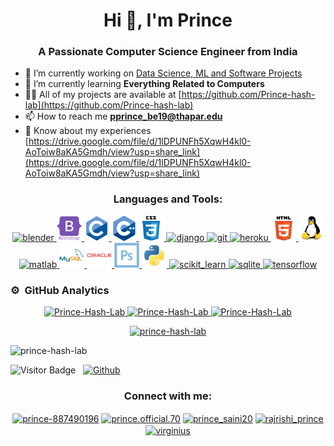 <h1 align="center">Hi 👋, I'm Prince</h1>
<h3 align="center">A Passionate Computer Science Engineer from India</h3>

- 🔭 I’m currently working on [Data Science, ML  and Software Projects](https://github.com/Prince-hash-lab)
- 🌱 I’m currently learning **Everything Related to Computers**
- 👨‍💻 All of my projects are available at [https://github.com/Prince-hash-lab](https://github.com/Prince-hash-lab)
- 📫 How to reach me **pprince_be19@thapar.edu**
- 📄 Know about my experiences [https://drive.google.com/file/d/1lDPUNFh5XqwH4kl0-AoToiw8aKA5Gmdh/view?usp=share_link](https://drive.google.com/file/d/1lDPUNFh5XqwH4kl0-AoToiw8aKA5Gmdh/view?usp=share_link)

<h3 align="center">Languages and Tools:</h3>
<p align="center"> <a href="https://www.blender.org/" target="_blank" rel="noreferrer"> <img src="https://download.blender.org/branding/community/blender_community_badge_white.svg" alt="blender" width="40" height="40"/> </a> <a href="https://getbootstrap.com" target="_blank" rel="noreferrer"> <img src="https://raw.githubusercontent.com/devicons/devicon/master/icons/bootstrap/bootstrap-plain-wordmark.svg" alt="bootstrap" width="40" height="40"/> </a> <a href="https://www.cprogramming.com/" target="_blank" rel="noreferrer"> <img src="https://raw.githubusercontent.com/devicons/devicon/master/icons/c/c-original.svg" alt="c" width="40" height="40"/> </a> <a href="https://www.w3schools.com/cpp/" target="_blank" rel="noreferrer"> <img src="https://raw.githubusercontent.com/devicons/devicon/master/icons/cplusplus/cplusplus-original.svg" alt="cplusplus" width="40" height="40"/> </a> <a href="https://www.w3schools.com/css/" target="_blank" rel="noreferrer"> <img src="https://raw.githubusercontent.com/devicons/devicon/master/icons/css3/css3-original-wordmark.svg" alt="css3" width="40" height="40"/> </a> <a href="https://www.djangoproject.com/" target="_blank" rel="noreferrer"> <img src="https://cdn.worldvectorlogo.com/logos/django.svg" alt="django" width="40" height="40"/> </a> <a href="https://git-scm.com/" target="_blank" rel="noreferrer"> <img src="https://www.vectorlogo.zone/logos/git-scm/git-scm-icon.svg" alt="git" width="40" height="40"/> </a> <a href="https://heroku.com" target="_blank" rel="noreferrer"> <img src="https://www.vectorlogo.zone/logos/heroku/heroku-icon.svg" alt="heroku" width="40" height="40"/> </a> <a href="https://www.w3.org/html/" target="_blank" rel="noreferrer"> <img src="https://raw.githubusercontent.com/devicons/devicon/master/icons/html5/html5-original-wordmark.svg" alt="html5" width="40" height="40"/> </a> <a href="https://www.linux.org/" target="_blank" rel="noreferrer"> <img src="https://raw.githubusercontent.com/devicons/devicon/master/icons/linux/linux-original.svg" alt="linux" width="40" height="40"/> </a> <a href="https://www.mathworks.com/" target="_blank" rel="noreferrer"> <img src="https://upload.wikimedia.org/wikipedia/commons/2/21/Matlab_Logo.png" alt="matlab" width="40" height="40"/> </a> <a href="https://www.mysql.com/" target="_blank" rel="noreferrer"> <img src="https://raw.githubusercontent.com/devicons/devicon/master/icons/mysql/mysql-original-wordmark.svg" alt="mysql" width="40" height="40"/> </a> <a href="https://www.oracle.com/" target="_blank" rel="noreferrer"> <img src="https://raw.githubusercontent.com/devicons/devicon/master/icons/oracle/oracle-original.svg" alt="oracle" width="40" height="40"/> </a> <a href="https://www.photoshop.com/en" target="_blank" rel="noreferrer"> <img src="https://raw.githubusercontent.com/devicons/devicon/master/icons/photoshop/photoshop-line.svg" alt="photoshop" width="40" height="40"/> </a> <a href="https://www.python.org" target="_blank" rel="noreferrer"> <img src="https://raw.githubusercontent.com/devicons/devicon/master/icons/python/python-original.svg" alt="python" width="40" height="40"/> </a> <a href="https://scikit-learn.org/" target="_blank" rel="noreferrer"> <img src="https://upload.wikimedia.org/wikipedia/commons/0/05/Scikit_learn_logo_small.svg" alt="scikit_learn" width="40" height="40"/> </a> <a href="https://www.sqlite.org/" target="_blank" rel="noreferrer"> <img src="https://www.vectorlogo.zone/logos/sqlite/sqlite-icon.svg" alt="sqlite" width="40" height="40"/> </a> <a href="https://www.tensorflow.org" target="_blank" rel="noreferrer"> <img src="https://www.vectorlogo.zone/logos/tensorflow/tensorflow-icon.svg" alt="tensorflow" width="40" height="40"/> </a> </p>

### ⚙️ &nbsp;GitHub Analytics
<a href="https://github.com/Prince-Hash-Lab">
<p align="center">
<img src="https://github-readme-stats.vercel.app/api?username=Prince-Hash-Lab&show_icons=true&theme=dark" alt="Prince-Hash-Lab" style="width:33%;"/>
<img src="https://github-readme-stats.vercel.app/api/top-langs/?username=Prince-Hash-Lab&theme=dark&hide=TeX&layout=compact" alt="Prince-Hash-Lab" style="width:33%;"/>
  <img src="https://github-readme-streak-stats.herokuapp.com/?user=Prince-Hash-Lab&layout=compact&theme=dark" alt="Prince-Hash-Lab" style="width:33%;"/>
</p>
</a>


<p align="center"> <a href="https://github.com/ryo-ma/github-profile-trophy"><img src="https://github-profile-trophy.vercel.app/?username=prince-hash-lab" alt="prince-hash-lab" /></a> </p>
<!-- 
<h3 align="center">Connect with me:</h3>
<p align="center">
<a href="https://linkedin.com/in/prince-887490196" target="blank"><img align="center" src="https://raw.githubusercontent.com/rahuldkjain/github-profile-readme-generator/master/src/images/icons/Social/linked-in-alt.svg" alt="prince-887490196" height="30" width="40" /></a>
<a href="https://instagram.com/prince.official.70" target="blank"><img align="center" src="https://raw.githubusercontent.com/rahuldkjain/github-profile-readme-generator/master/src/images/icons/Social/instagram.svg" alt="prince.official.70" height="30" width="40" /></a>
<a href="https://www.codechef.com/users/prince_saini20" target="blank"><img align="center" src="https://cdn.jsdelivr.net/npm/simple-icons@3.1.0/icons/codechef.svg" alt="prince_saini20" height="30" width="40" /></a>
<a href="https://www.leetcode.com/rajrishi_prince" target="blank"><img align="center" src="https://raw.githubusercontent.com/rahuldkjain/github-profile-readme-generator/master/src/images/icons/Social/leet-code.svg" alt="rajrishi_prince" height="30" width="40" /></a>
<a href="https://auth.geeksforgeeks.org/user/virginius" target="blank"><img align="center" src="https://raw.githubusercontent.com/rahuldkjain/github-profile-readme-generator/master/src/images/icons/Social/geeks-for-geeks.svg" alt="virginius" height="30" width="40" /></a>
</p> -->
<p align="left"> <img src="https://komarev.com/ghpvc/?username=prince-hash-lab&label=Profile%20views&color=0e75b6&style=flat" alt="prince-hash-lab" />  </p>

![Visitor Badge](https://visitor-badge.laobi.icu/badge?page_id=Prince-Hash-Lab) &nbsp; [![Github](https://img.shields.io/github/followers/Prince-Hash-Lab?label=Follow&style=social)](https://github.com/Prince-Hash-Lab)

<h3 align="center">Connect with me:</h3>
<p align="center">
<a href="https://linkedin.com/in/prince-887490196" target="blank"><img align="center" src="https://raw.githubusercontent.com/rahuldkjain/github-profile-readme-generator/master/src/images/icons/Social/linked-in-alt.svg" alt="prince-887490196" height="30" width="40" /></a>
<a href="https://instagram.com/prince.official.70" target="blank"><img align="center" src="https://raw.githubusercontent.com/rahuldkjain/github-profile-readme-generator/master/src/images/icons/Social/instagram.svg" alt="prince.official.70" height="30" width="40" /></a>
<a href="https://www.codechef.com/users/prince_saini20" target="blank"><img align="center" src="https://cdn.jsdelivr.net/npm/simple-icons@3.1.0/icons/codechef.svg" alt="prince_saini20" height="30" width="40" /></a>
<a href="https://www.leetcode.com/rajrishi_prince" target="blank"><img align="center" src="https://raw.githubusercontent.com/rahuldkjain/github-profile-readme-generator/master/src/images/icons/Social/leet-code.svg" alt="rajrishi_prince" height="30" width="40" /></a>
<a href="https://auth.geeksforgeeks.org/user/virginius" target="blank"><img align="center" src="https://raw.githubusercontent.com/rahuldkjain/github-profile-readme-generator/master/src/images/icons/Social/geeks-for-geeks.svg" alt="virginius" height="30" width="40" /></a>
</p>
